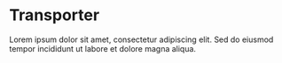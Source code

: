 # Transporter

Lorem ipsum dolor sit amet, consectetur adipiscing elit. Sed do eiusmod tempor incididunt ut labore et dolore magna aliqua.
